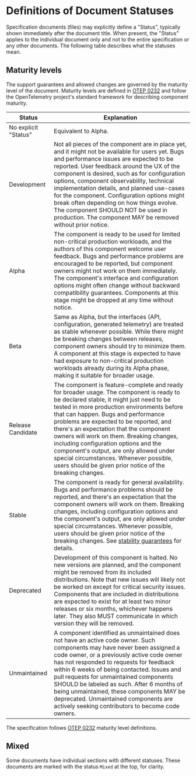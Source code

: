# Definitions of Document Statuses

Specification documents (files) may explicitly define a "Status", typically
shown immediately after the document title. When present, the "Status" applies
to the individual document only and not to the entire specification or any other
documents. The following table describes what the statuses mean.

## Maturity levels

The support guarantees and allowed changes are governed by the maturity level of the document. Maturity levels are defined in [OTEP 0232](../oteps/0232-maturity-of-otel.md#explanation) and follow the OpenTelemetry project's standard framework for describing component maturity.

|Status              |Explanation|
|--------------------|-----------|
|No explicit "Status"|Equivalent to Alpha.|
|Development        |Not all pieces of the component are in place yet, and it might not be available for users yet. Bugs and performance issues are expected to be reported. User feedback around the UX of the component is desired, such as for configuration options, component observability, technical implementation details, and planned use-cases for the component. Configuration options might break often depending on how things evolve. The component SHOULD NOT be used in production. The component MAY be removed without prior notice.|
|Alpha              |The component is ready to be used for limited non-critical production workloads, and the authors of this component welcome user feedback. Bugs and performance problems are encouraged to be reported, but component owners might not work on them immediately. The component's interface and configuration options might often change without backward compatibility guarantees. Components at this stage might be dropped at any time without notice.|
|Beta               |Same as Alpha, but the interfaces (API, configuration, generated telemetry) are treated as stable whenever possible. While there might be breaking changes between releases, component owners should try to minimize them. A component at this stage is expected to have had exposure to non-critical production workloads already during its Alpha phase, making it suitable for broader usage.|
|Release Candidate  |The component is feature-complete and ready for broader usage. The component is ready to be declared stable, it might just need to be tested in more production environments before that can happen. Bugs and performance problems are expected to be reported, and there's an expectation that the component owners will work on them. Breaking changes, including configuration options and the component's output, are only allowed under special circumstances. Whenever possible, users should be given prior notice of the breaking changes.|
|Stable             |The component is ready for general availability. Bugs and performance problems should be reported, and there's an expectation that the component owners will work on them. Breaking changes, including configuration options and the component's output, are only allowed under special circumstances. Whenever possible, users should be given prior notice of the breaking changes. See [stability guarantees](versioning-and-stability.md#stable) for details.|
|Deprecated         |Development of this component is halted. No new versions are planned, and the component might be removed from its included distributions. Note that new issues will likely not be worked on except for critical security issues. Components that are included in distributions are expected to exist for at least two minor releases or six months, whichever happens later. They also MUST communicate in which version they will be removed.|
|Unmaintained       |A component identified as unmaintained does not have an active code owner. Such components may have never been assigned a code owner, or a previously active code owner has not responded to requests for feedback within 6 weeks of being contacted. Issues and pull requests for unmaintained components SHOULD be labeled as such. After 6 months of being unmaintained, these components MAY be deprecated. Unmaintained components are actively seeking contributors to become code owners.|

The specification follows
[OTEP 0232](../oteps/0232-maturity-of-otel.md#explanation)
maturity level definitions.

## Mixed

Some documents have individual sections with different statuses. These documents are marked with the status `Mixed` at the top, for clarity.
